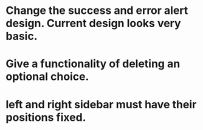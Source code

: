 # Change the success and error alert design. Current design looks very basic.
# Give a functionality of deleting an optional choice.
# left and right sidebar must have their positions fixed.